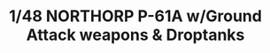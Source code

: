 ---
layout: product
title: "1/48 NORTHORP P-61A w/Ground Attack weapons & Droptanks"
price: "8500" 
desc: "Maketa"
img_path: "/assets/img/GWHSNG07.webp"
brand: "N/A"
available: false
special_offer: false
new: false
soon: false
cat: "010000"
subcat: "010900"
subsubcat: "0N/A"
sifra: "GWHSNG07"
popular: false
spec: false
---